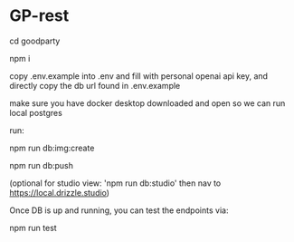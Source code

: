 # GP-rest

cd goodparty

npm i


copy .env.example into .env and fill with personal openai api key, and directly copy the db url found in .env.example

make sure you have docker desktop downloaded and open so we can run local postgres


run:

npm run db:img:create

npm run db:push

(optional for studio view: 'npm run db:studio' then nav to https://local.drizzle.studio)


Once DB is up and running, you can test the endpoints via:

npm run test
